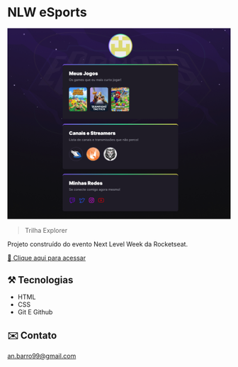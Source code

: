 # NLW eSports

![preview](./preview.png)

>Trilha Explorer

Projeto construído do evento Next Level Week da Rocketseat.

[ 🔗 Clique aqui para acessar](https://andrezabarros.github.io/NLWEsportsExplorer/)


## ⚒️ Tecnologias

- HTML
- CSS
- Git E Github

## ✉️ Contato

an.barro99@gmail.com